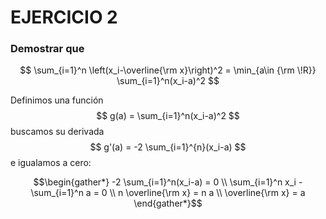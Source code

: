 # EJERCICIO 2

### Demostrar que 
$$   \sum_{i=1}^n \left(x_i-\overline{\rm x}\right)^2 = \min_{a\in {\rm \!R}} \sum_{i=1}^n(x_i-a)^2 $$


Definimos una función 
$$ g(a) = \sum_{i=1}^n(x_i-a)^2 $$ 
buscamos su derivada 
$$ g'(a) = -2 \sum_{i=1}^{n}(x_i-a) $$ 
e igualamos a cero:

$$\begin{gather*}
-2 \sum_{i=1}^n(x_i-a) = 0 \\
\sum_{i=1}^n x_i - \sum_{i=1}^n a = 0 \\
n \overline{\rm x} = n a \\
\overline{\rm x} = a 
\end{gather*}$$